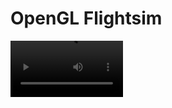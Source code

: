 ﻿# OpenGL Flightsim

<video src='OpenGL_Flightsim/reference/screencap/Flightsim_2023-01-25_20-37-48.mp4' type="video/mp4" width=180/>





